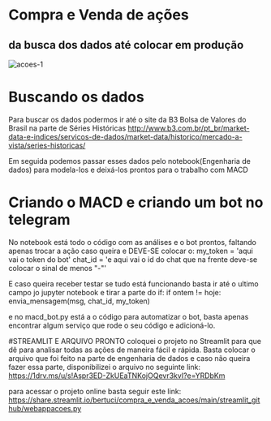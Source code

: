 # Compra e Venda de ações
## da busca dos dados até colocar em produção
![acoes-1](https://user-images.githubusercontent.com/55574172/125682188-207308ac-fc3d-4fc5-8f8d-487bc1b1aad4.jpg)


# Buscando os dados

Para buscar os dados podermos ir até o site da B3 Bolsa de Valores do Brasil na parte de Séries Históricas <a> http://www.b3.com.br/pt_br/market-data-e-indices/servicos-de-dados/market-data/historico/mercado-a-vista/series-historicas/ <a/>
  
  Em seguida podemos passar esses dados pelo notebook(Engenharia de dados) para modela-los e deixá-los prontos para o trabalho com MACD
  
  
  # Criando o MACD e criando um bot no telegram 
  
  No notebook está todo o código com as análises e o bot prontos, faltando apenas trocar a ação caso queira e DEVE-SE colocar o:
my_token = 'aqui vai o token do bot'
chat_id = 'e aqui vai o id do chat que na frente deve-se colocar o sinal de menos "-"'
  
E caso queira receber testar se tudo está funcionando basta ir até o ultimo campo jo jupyter notebook e tirar a parte do if:
if ontem != hoje:
    envia_mensagem(msg, chat_id, my_token)


e no macd_bot.py está a o código para automatizar o bot, basta apenas encontrar algum serviço que rode o seu código e adicioná-lo.

#STREAMLIT E ARQUIVO PRONTO
coloquei o projeto no Streamlit para que dê para analisar todas as ações de maneira fácil e rápida. Basta colocar o arquivo que foi feito na parte de engenharia de dados e caso não queira fazer essa parte, disponibilizei o arquivo no seguinte link: <a>https://1drv.ms/u/s!Aspr3ED-ZkUEaTNKojOQevr3kvI?e=YRDbKm <a/>

para acessar o projeto online basta seguir este link: <a> https://share.streamlit.io/bertuci/compra_e_venda_acoes/main/streamlit_github/webappacoes.py <a/>
